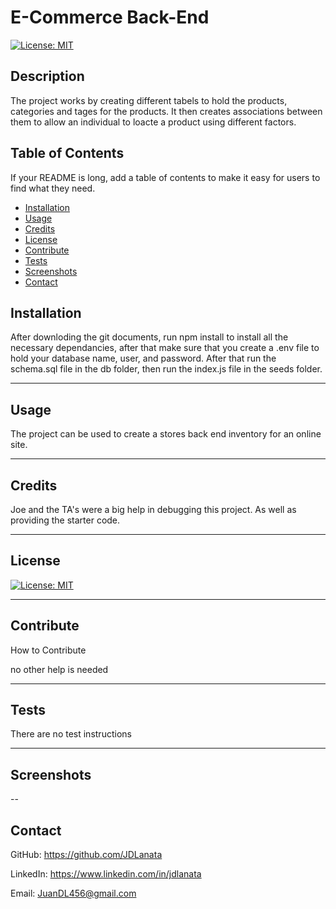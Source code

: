 # E-Commerce Back-End

[![License: MIT](https://img.shields.io/badge/License-MIT-yellow.svg)](https://opensource.org/licenses/MIT)

## Description

The project works by creating different tabels to hold the products, categories and tages for the products. It then creates associations between them to allow an individual to loacte a product using different factors.

## Table of Contents 

If your README is long, add a table of contents to make it easy for users to find what they need.
- [Installation](#installation)
- [Usage](#usage)
- [Credits](#credits)
- [License](#license)
- [Contribute](#contribute)
- [Tests](#tests)
- [Screenshots](#screenshots)
- [Contact](#contact)

## Installation

After downloding the git documents, run npm install to install all the necessary dependancies, after that make sure that you create a .env file to hold your database name, user, and password. After that run the schema.sql file in the db folder, then run the index.js file in the seeds folder.

---
## Usage

The project can be used to create a stores back end inventory for an online site.


---
## Credits

Joe and the TA's were a big help in debugging this project. As well as providing the starter code.


---
## License

[![License: MIT](https://img.shields.io/badge/License-MIT-yellow.svg)](https://opensource.org/licenses/MIT)

---
## Contribute
How to Contribute

no other help is needed

---
## Tests

There are no test instructions

---

## Screenshots 

--
## Contact

GitHub: https://github.com/JDLanata

LinkedIn: https://www.linkedin.com/in/jdlanata

Email: JuanDL456@gmail.com

